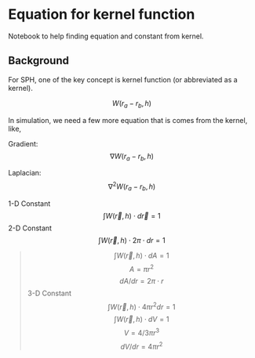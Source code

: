 # Equation for kernel function
Notebook to help finding equation and constant from kernel.

## Background
For SPH, one of the key concept is kernel function (or abbreviated as a kernel).

$$W(r_a - r_b, h)$$

In simulation, we need a few more equation that is comes from the kernel, like,

Gradient: 
$$\nabla W(r_a - r_b,h)$$

Laplacian: 
$$\nabla^2 W(r_a - r_b,h)$$

1-D Constant
$$\int W(\vec{r}, h)\cdot d\vec{r} = 1$$
2-D Constant
$$\int W(\vec{r}, h) \cdot 2\pi\cdot dr = 1$$
> $$\int W(\vec{r}, h)\cdot dA = 1$$
> $$A = \pi r^2$$
> $$dA/dr = 2\pi\cdot r$$
3-D Constant
$$\int W(\vec{r}, h)\cdot 4\pi r^2 dr = 1$$
> $$\int W(\vec{r}, h)\cdot dV = 1$$
> $$V = 4/3\pi r^3$$
> $$dV/dr = 4\pi r^2$$